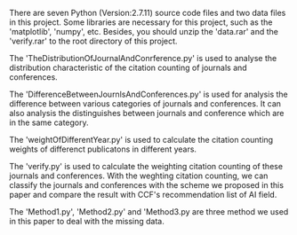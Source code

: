 There are seven Python (Version:2.7.11) source code files and two data files in this project. Some libraries are necessary for this project, such as the 'matplotlib', 'numpy', etc. Besides, you should unzip the 'data.rar' and the 'verify.rar' to the root directory of this project. 

The 'TheDistributionOfJournalAndConrference.py' is used to analyse the distribution characteristic of the citation counting of journals and conferences. 

The 'DifferenceBetweenJournlsAndConferences.py' is used for analysis the difference between various categories of journals and conferences. It can also analysis the distinguishes between journals and conference which are in the same category.

The 'weightOfDifferentYear.py' is used to calculate the citation counting weights of differenct publicatons in different years.

The 'verify.py' is used to calculate the weighting citation counting of these journals and conferences. With the weghting citation counting, we can classify the journals and conferences with the scheme we proposed in this paper and compare the result with CCF's recommendation list of AI field.

The 'Method1.py', 'Method2.py' and 'Method3.py are three method we used in this paper to deal with the missing data.
   
